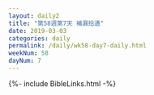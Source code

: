 ```yaml
---
layout: daily2
title: "第58週第7天 補漏拾遺"
date: 2019-03-03
categories: daily
permalink: /daily/wk58-day7-daily.html
weekNum: 58
dayNum: 7
---
```


{%- include BibleLinks.html -%}

